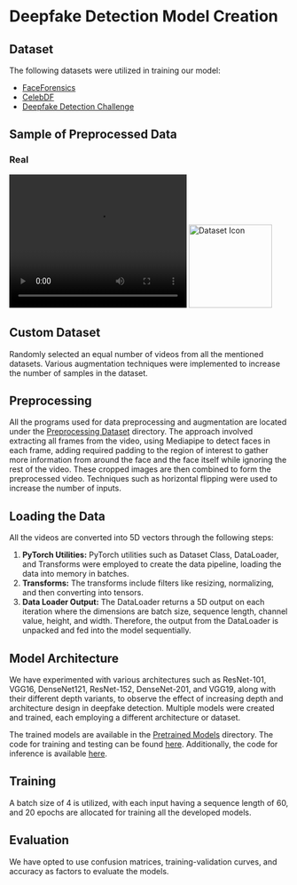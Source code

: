 <!-- Header Section -->
# Deepfake Detection Model Creation


<!-- Dataset Section -->
## Dataset
The following datasets were utilized in training our model:
- [FaceForensics](https://github.com/ondyari/FaceForensics)
- [CelebDF](https://github.com/yuezunli/celeb-deepfakeforensics)
- [Deepfake Detection Challenge](https://www.kaggle.com/c/deepfake-detection-challenge/data)

## Sample of Preprocessed Data
### Real
<video width="320" height="240" controls>
  <source src="https://github.com/teamStarks18/DeepfakeDetection/raw/main/assets/161623545/8cd73f3b-b4a5-4548-b30d-ea5f65f4d423.mp4" type="video/mp4">
  Your browser does not support the video tag.
</video>


<!-- Dataset Icon -->
<img src="https://github.com/teamStarks18/DeepfakeDetection/blob/main/images/dataseticon.png" alt="Dataset Icon" width="150" height="150">

## Custom Dataset
Randomly selected an equal number of videos from all the mentioned datasets. Various augmentation techniques were implemented to increase the number of samples in the dataset.

## Preprocessing
All the programs used for data preprocessing and augmentation are located under the [Preprocessing Dataset](https://github.com/teamStarks18/DeepfakeDetection/tree/main/Model%20Creation/preprocessing_dataset) directory. The approach involved extracting all frames from the video, using Mediapipe to detect faces in each frame, adding required padding to the region of interest to gather more information from around the face and the face itself while ignoring the rest of the video. These cropped images are then combined to form the preprocessed video. Techniques such as horizontal flipping were used to increase the number of inputs.

<!-- Loading Data Section -->
## Loading the Data
All the videos are converted into 5D vectors through the following steps:
1. **PyTorch Utilities:** PyTorch utilities such as Dataset Class, DataLoader, and Transforms were employed to create the data pipeline, loading the data into memory in batches.
2. **Transforms:** The transforms include filters like resizing, normalizing, and then converting into tensors.
3. **Data Loader Output:** The DataLoader returns a 5D output on each iteration where the dimensions are batch size, sequence length, channel value, height, and width. Therefore, the output from the DataLoader is unpacked and fed into the model sequentially.

<!-- Model Architecture Section -->
## Model Architecture
We have experimented with various architectures such as ResNet-101, VGG16, DenseNet121, ResNet-152, DenseNet-201, and VGG19, along with their different depth variants, to observe the effect of increasing depth and architecture design in deepfake detection. Multiple models were created and trained, each employing a different architecture or dataset.

<!-- Pretrained Models and Code Links -->
The trained models are available in the [Pretrained Models](https://drive.google.com/drive/folders/1o4lNbL9odOtQoXiELppH3z4IUuAV30fn?usp=sharing) directory. The code for training and testing can be found [here](https://github.com/teamStarks18/DeepfakeDetection/blob/main/Model%20Creation/train.ipynb). Additionally, the code for inference is available [here](https://github.com/teamStarks18/DeepfakeDetection/blob/main/Model%20Creation/inference.py).

<!-- Training Section -->
## Training
A batch size of 4 is utilized, with each input having a sequence length of 60, and 20 epochs are allocated for training all the developed models.

<!-- Evaluation Section -->
## Evaluation
We have opted to use confusion matrices, training-validation curves, and accuracy as factors to evaluate the models.
